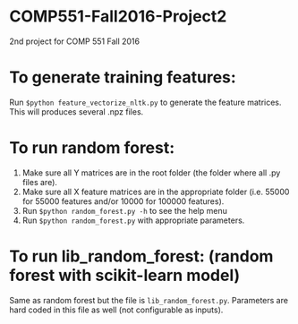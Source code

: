 # COMP551-Fall2016-Project2
2nd project for COMP 551 Fall 2016

# To generate training features:
Run `$python feature_vectorize_nltk.py` to generate the feature matrices. This will produces several .npz files.



# To run random forest:

1. Make sure all Y matrices are in the root folder (the folder where all .py files are).
2. Make sure all X feature matrices are in the appropriate folder (i.e. 55000 for 55000 features and/or 10000 for 100000 features).
3. Run `$python random_forest.py -h` to see the help menu
4. Run `$python random_forest.py` with appropriate parameters.

# To run lib_random_forest: (random forest with scikit-learn model)

Same as random forest but the file is `lib_random_forest.py`. Parameters are hard coded in this file as well (not configurable as inputs).
